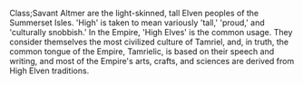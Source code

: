 Class;Savant
Altmer are the light-skinned, tall Elven peoples of the Summerset Isles. 'High' is taken to mean variously 'tall,' 'proud,' and 'culturally snobbish.' In the Empire, 'High Elves' is the common usage. They consider themselves the most civilized culture of Tamriel, and, in truth, the common tongue of the Empire, Tamrielic, is based on their speech and writing, and most of the Empire's arts, crafts, and sciences are derived from High Elven traditions.
